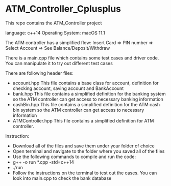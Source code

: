 # ATM_Controller_Cplusplus
This repo contains the ATM_Controller project

language: c++14
Operating System: macOS 11.1

The ATM controller has a simplified flow: Insert Card => PIN number => Select Account => See Balance/Deposit/Withdraw

There is a main.cpp file which contains some test cases and driver code. You can manipulate it to try out different test cases

There are following header files:
- account.hpp
  This file contains a base class for account, definition for checking account, saving account and BankAccount
- bank.hpp
  This file contains a simplified definition for the banking system so the ATM controller can get access to necessary banking information
- cashBin.hpp
  This file contains a simplified definition for the ATM cash bin system so the ATM controller can get access to necessary information
- ATMController.hpp
  This file contains a simplified definition for ATM controller. 


Instruction:

- Download all of the files and save them under your folder of choice
- Open terminal and navigate to the folder where you saved all of the files
- Use the following commands to compile and run the code: 
- g++ -o run *.cpp -std=c++14
- ./run
- Follow the instructions on the terminal to test out the cases. You can look into main.cpp to check the bank database
